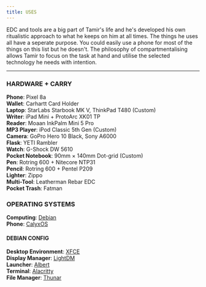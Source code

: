 ```yaml
---
title: USES
---
```


EDC and tools are a big part of Tamir's life and he's developed his own ritualistic approach to what he keeps on him at all times. The things he uses all have a seperate purpose. You could easily use a phone for most of the things on this list but he doesn't. The philosophy of compartmentalising allows Tamir to focus on the task at hand and utilise the selected technology he needs with intention.

---
### HARDWARE + CARRY

**Phone**: Pixel 8a\
**Wallet**: Carhartt Card Holder\
**Laptop**: StarLabs Starbook MK V, ThinkPad T480 (Custom)\
**Writer**: iPad Mini + ProtoArc XK01 TP\
**Reader**: Moaan InkPalm Mini 5 Pro\
**MP3 Player**: iPod Classic 5th Gen (Custom)\
**Camera**: GoPro Hero 10 Black, Sony A6000\
**Flask**: YETI Rambler\
**Watch**: G-Shock DW 5610\
**Pocket Notebook**: 90mm × 140mm Dot-grid (Custom)\
**Pen**: Rotring 600 + Nitecore NTP31\
**Pencil**: Rotring 600 + Pentel P209\
**Lighter**: Zippo\
**Multi-Tool**: Leatherman Rebar EDC\
**Pocket Trash**: Fatman

### OPERATING SYSTEMS

**Computing**: [Debian](https://www.debian.org/)\
**Phone**: [CalyxOS](https://calyxos.org/)

#### DEBIAN CONFIG

**Desktop Environment**: [XFCE](https://xfce.org/)\
**Display Manager**: [LightDM](https://github.com/canonical/lightdm)\
**Launcher**: [Albert](https://github.com/albertlauncher/albert)\
**Terminal**: [Alacritty](https://github.com/alacritty/alacritty)\
**File Manager**: [Thunar](https://github.com/xfce-mirror/thunar)